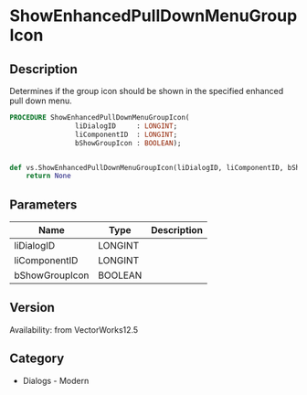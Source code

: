 # ShowEnhancedPullDownMenuGroupIcon

## Description
Determines if the group icon should be shown in the specified enhanced pull down menu.

```pascal
PROCEDURE ShowEnhancedPullDownMenuGroupIcon(
				liDialogID     : LONGINT;
				liComponentID  : LONGINT;
				bShowGroupIcon : BOOLEAN);
```

```python

def vs.ShowEnhancedPullDownMenuGroupIcon(liDialogID, liComponentID, bShowGroupIcon):
    return None
```

## Parameters
|Name|Type|Description|
|---|---|---|
|liDialogID|LONGINT||
|liComponentID|LONGINT||
|bShowGroupIcon|BOOLEAN||

## Version
Availability: from VectorWorks12.5
## Category
* Dialogs - Modern


